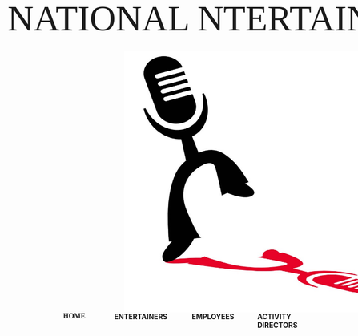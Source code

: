 <!DOCTYPE html>
<html>

<head>
  <meta charset="utf-8">
  <title>NATIONAL NTERTAINMENT</title>
  <meta name="generator" content="Google Web Designer 1.7.0.1114">
  <style type="text/css" id="gwd-text-style">
    p {
      margin: 0px;
    }
    h1 {
      margin: 0px;
    }
    h2 {
      margin: 0px;
    }
    h3 {
      margin: 0px;
    }
  </style>
  <style type="text/css">
    html, body {
      width: 100%;
      height: 100%;
      margin: 0px;
    }
    body {
      transform: perspective(1400px) matrix3d(1, 0, 0, 0, 0, 1, 0, 0, 0, 0, 1, 0, 0, 0, 0, 1);
      transform-style: preserve-3d;
      background-color: transparent;
    }
    .gwd-img-q3id {
      position: absolute;
      width: 788px;
      height: 521px;
      left: 493px;
      top: 102px;
    }
    .gwd-span-18jn {
      position: absolute;
      font-size: 72px;
      width: 1014px;
      height: 177px;
      transform-origin: 627px 265.738px 0px;
      font-weight: normal;
      left: 260px;
      top: -4px;
      font-family: "Times New Roman";
    }
    .gwd-span-8shp {
      position: absolute;
      font-weight: bold;
      font-family: "Times New Roman";
      left: 371px;
      top: 623px;
    }
    .gwd-canvas-ortk {
      position: absolute;
      width: 896px;
      height: 1px;
      transform-style: preserve-3d;
      left: 269px;
      top: 78px;
    }
    .gwd-span-a1j9 {
      position: absolute;
      font-weight: bold;
      left: 473px;
      top: 623px;
    }
    .gwd-span-1sfx {
      position: absolute;
      left: 473px;
      top: 623px;
      font-weight: bold;
      text-align: left;
      transform-origin: 65.25px 11px 0px;
      width: 20px;
      height: 1px;
    }
    .gwd-span-1u68 {
      position: absolute;
      left: 628px;
      top: 623px;
      font-weight: bold;
    }
    .gwd-span-1hlh {
      position: absolute;
      left: 759px;
      top: 623px;
      font-weight: bold;
    }
    .gwd-span-147s {
      position: absolute;
      left: 963px;
      top: 623px;
      font-weight: bold;
    }
  </style><script data-source="googbase_min.js" data-version="3" data-exports-type="googbase" src="googbase_min.js"></script><script data-source="gwd_webcomponents_min.js" data-version="5" data-exports-type="gwd_webcomponents" src="gwd_webcomponents_min.js"></script>
  <script
  data-source="gwdline_min.js" data-version="3" data-exports-type="gwd-line" src="gwdline_min.js"></script>
</head>

<body class="htmlNoPages">
  <img src="assets/LOGO.jpg" class="gwd-img-q3id">
  <h1 class="gwd-span-18jn">NATIONAL NTERTAINMENT</h1><span class="gwd-span-8shp">HOME&nbsp;</span>
  <canvas is="gwd-line" width="896" height="1" class="gwd-canvas-ortk" x-adj="0" y-adj="0" slope="horizontal" x-off="0" y-off="0" stroke-width="1" stroke-color="[0,0,0,1]" stroke-style="Solid"></canvas>
  <span class="gwd-span-a1j9">ENTERTAINERS</span><span class="gwd-span-1sfx"><br></span><span class="gwd-span-1u68">EMPLOYEES</span><span class="gwd-span-1hlh">ACTIVITY DIRECTORS</span><span class="gwd-span-147s">DJ/KARAOKE &nbsp; &nbsp; &nbsp; &nbsp; &nbsp; &nbsp; &nbsp; &nbsp; &nbsp; &nbsp; &nbsp; &nbsp; &nbsp; &nbsp;&nbsp;</span>
</body>

</html>
